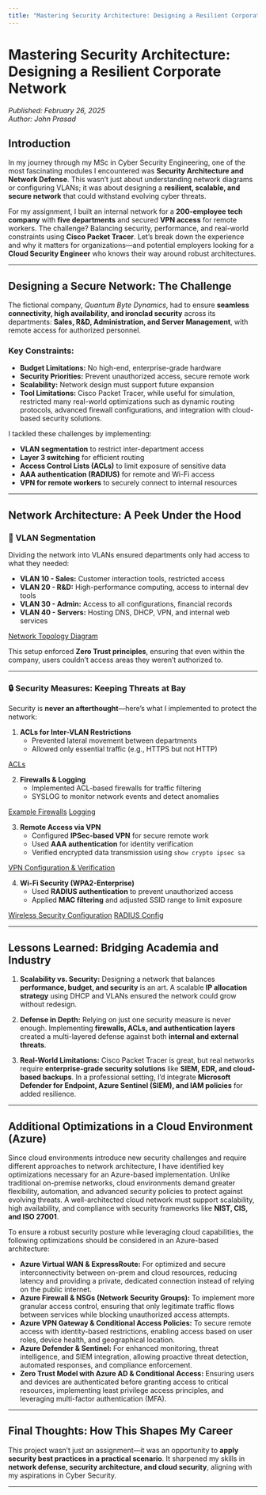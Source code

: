 ```yaml
---
title: "Mastering Security Architecture: Designing a Resilient Corporate Network"
---
```


# Mastering Security Architecture: Designing a Resilient Corporate Network
*Published: February 26, 2025*  
*Author: John Prasad* 

## Introduction

In my journey through my MSc in Cyber Security Engineering, one of the most fascinating modules I encountered was **Security Architecture and Network Defense**. This wasn’t just about understanding network diagrams or configuring VLANs; it was about designing a **resilient, scalable, and secure network** that could withstand evolving cyber threats. 

For my assignment, I built an internal network for a **200-employee tech company** with **five departments** and secured **VPN access** for remote workers. The challenge? Balancing security, performance, and real-world constraints using **Cisco Packet Tracer**. Let’s break down the experience and why it matters for organizations—and potential employers looking for a **Cloud Security Engineer** who knows their way around robust architectures.

---

## Designing a Secure Network: The Challenge

The fictional company, *Quantum Byte Dynamics*, had to ensure **seamless connectivity, high availability, and ironclad security** across its departments: **Sales, R&D, Administration, and Server Management**, with remote access for authorized personnel.

### Key Constraints:
- **Budget Limitations:** No high-end, enterprise-grade hardware
- **Security Priorities:** Prevent unauthorized access, secure remote work
- **Scalability:** Network design must support future expansion
- **Tool Limitations:** Cisco Packet Tracer, while useful for simulation, restricted many real-world optimizations such as dynamic routing protocols, advanced firewall configurations, and integration with cloud-based security solutions.

I tackled these challenges by implementing:
- **VLAN segmentation** to restrict inter-department access
- **Layer 3 switching** for efficient routing
- **Access Control Lists (ACLs)** to limit exposure of sensitive data
- **AAA authentication (RADIUS)** for remote and Wi-Fi access
- **VPN for remote workers** to securely connect to internal resources

---

## Network Architecture: A Peek Under the Hood

### 📍 **VLAN Segmentation**
Dividing the network into VLANs ensured departments only had access to what they needed:
- **VLAN 10 - Sales:** Customer interaction tools, restricted access
- **VLAN 20 - R&D:** High-performance computing, access to internal dev tools
- **VLAN 30 - Admin:** Access to all configurations, financial records
- **VLAN 40 - Servers:** Hosting DNS, DHCP, VPN, and internal web services

[Network Topology Diagram](/assets/images/SAND/NetworkTopology.png)

This setup enforced **Zero Trust principles**, ensuring that even within the company, users couldn’t access areas they weren’t authorized to.

---

### 🔒 **Security Measures: Keeping Threats at Bay**

Security is **never an afterthought**—here’s what I implemented to protect the network:

1. **ACLs for Inter-VLAN Restrictions**  
   - Prevented lateral movement between departments  
   - Allowed only essential traffic (e.g., HTTPS but not HTTP) 

[ACLs](/assets/images/SAND/ACLs.png) 

2. **Firewalls & Logging**  
   - Implemented ACL-based firewalls for traffic filtering  
   - SYSLOG to monitor network events and detect anomalies  

[Example Firewalls](/assets/images/SAND/Only-Allow-https.png)
[Logging](/assets/images/SAND/SYSLOG-Web-Config.png)

3. **Remote Access via VPN**  
   - Configured **IPSec-based VPN** for secure remote work  
   - Used **AAA authentication** for identity verification  
   - Verified encrypted data transmission using `show crypto ipsec sa`  

[VPN Configuration & Verification](/assets/images/SAND/vpn-validation.png)

4. **Wi-Fi Security (WPA2-Enterprise)**  
   - Used **RADIUS authentication** to prevent unauthorized access  
   - Applied **MAC filtering** and adjusted SSID range to limit exposure  

[Wireless Security Configuration](/assets/images/SAND/WPA2-Enterprise.png)
[RADIUS Config](/assets/images/SAND/RADIUS-Config.png)

---

## Lessons Learned: Bridging Academia and Industry

1. **Scalability vs. Security:** Designing a network that balances **performance, budget, and security** is an art. A scalable **IP allocation strategy** using DHCP and VLANs ensured the network could grow without redesign.

2. **Defense in Depth:** Relying on just one security measure is never enough. Implementing **firewalls, ACLs, and authentication layers** created a multi-layered defense against both **internal and external threats**.

3. **Real-World Limitations:** Cisco Packet Tracer is great, but real networks require **enterprise-grade security solutions** like **SIEM, EDR, and cloud-based backups**. In a professional setting, I’d integrate **Microsoft Defender for Endpoint, Azure Sentinel (SIEM), and IAM policies** for added resilience.

---

## Additional Optimizations in a Cloud Environment (Azure)

Since cloud environments introduce new security challenges and require different approaches to network architecture, I have identified key optimizations necessary for an Azure-based implementation. Unlike traditional on-premise networks, cloud environments demand greater flexibility, automation, and advanced security policies to protect against evolving threats. A well-architected cloud network must support scalability, high availability, and compliance with security frameworks like **NIST, CIS, and ISO 27001**.

To ensure a robust security posture while leveraging cloud capabilities, the following optimizations should be considered in an Azure-based architecture:
- **Azure Virtual WAN & ExpressRoute:** For optimized and secure interconnectivity between on-prem and cloud resources, reducing latency and providing a private, dedicated connection instead of relying on the public internet. 
- **Azure Firewall & NSGs (Network Security Groups):** To implement more granular access control, ensuring that only legitimate traffic flows between services while blocking unauthorized access attempts. 
- **Azure VPN Gateway & Conditional Access Policies:** To secure remote access with identity-based restrictions, enabling access based on user roles, device health, and geographical location.
- **Azure Defender & Sentinel:** For enhanced monitoring, threat intelligence, and SIEM integration, allowing proactive threat detection, automated responses, and compliance enforcement.
- **Zero Trust Model with Azure AD & Conditional Access:** Ensuring users and devices are authenticated before granting access to critical resources, implementing least privilege access principles, and leveraging multi-factor authentication (MFA).

---

## Final Thoughts: How This Shapes My Career

This project wasn’t just an assignment—it was an opportunity to **apply security best practices in a practical scenario**. It sharpened my skills in **network defense, security architecture, and cloud security**, aligning with my aspirations in Cyber Security.

---


